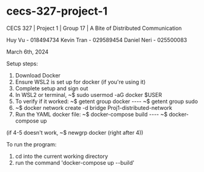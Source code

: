 # cecs-327-project-1
CECS 327 | Project 1 | Group 17 | A Bite of Distributed Communication

Huy Vu - 018494734
Kevin Tran - 029589454
Daniel Neri - 025500083

March 6th, 2024

Setup steps:
1. Download Docker
2. Ensure WSL2 is set up for docker (if you're using it)
3. Complete setup and sign out
4. In WSL2 or terminal, ~$ sudo usermod -aG docker $USER
5. To verify if it worked: ~$ getent group docker ---- ~$ getent group sudo
6. ~$ docker network create -d bridge Proj1-distributed-network
7. Run the YAML docker file: ~$ docker-compose build ---- ~$ docker-compose up

(if 4-5 doesn't work, ~$ newgrp docker (right after 4))


To run the program:
1. cd into the current working directory
2. run the command 'docker-compose up --build'


